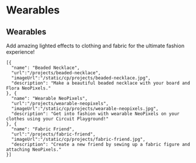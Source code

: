 # Wearables

## Wearables

Add amazing lighted effects to clothing and fabric for the ultimate fashion experience!

```codecard
[{
  "name": "Beaded Necklace",
  "url":"/projects/beaded-necklace",
  "imageUrl":"/static/cp/projects/beaded-necklace.jpg",
  "description": "Make a beautiful beaded necklace with your board and Flora NeoPixels."
}, {
  "name": "Wearable NeoPixels",
  "url":"/projects/wearable-neopixels",
  "imageUrl":"/static/cp/projects/wearable-neopixels.jpg",
  "description": "Get into fashion with wearable NeoPixels on your clothes using your Circuit Playground!"
}, {
  "name": "Fabric Friend",
  "url":"/projects/fabric-friend",
  "imageUrl":"/static/cp/projects/fabric-friend.jpg",
  "description": "Create a new friend by sewing up a fabric figure and attaching NeoPixels."
}]
```